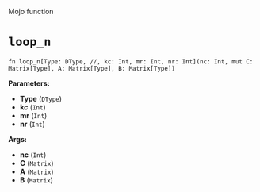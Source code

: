 Mojo function

# `loop_n`

```mojo
fn loop_n[Type: DType, //, kc: Int, mr: Int, nr: Int](nc: Int, mut C: Matrix[Type], A: Matrix[Type], B: Matrix[Type])
```

**Parameters:**

- **Type** (`DType`)
- **kc** (`Int`)
- **mr** (`Int`)
- **nr** (`Int`)

**Args:**

- **nc** (`Int`)
- **C** (`Matrix`)
- **A** (`Matrix`)
- **B** (`Matrix`)

